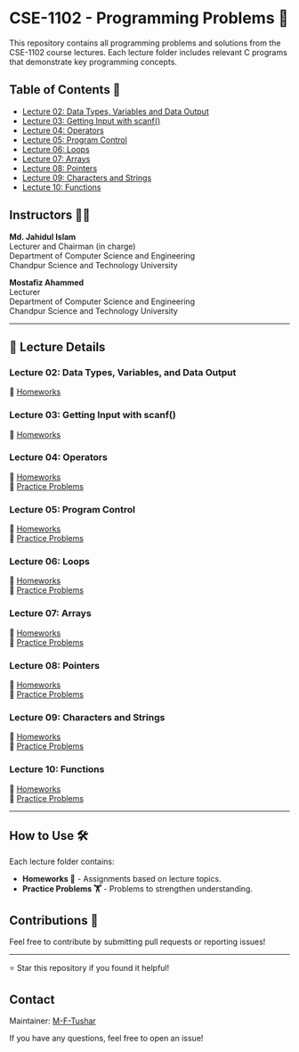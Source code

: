 # CSE-1102 - Programming Problems 📘

This repository contains all programming problems and solutions from the CSE-1102 course lectures. Each lecture folder includes relevant C programs that demonstrate key programming concepts.

## Table of Contents 📜
- [Lecture 02: Data Types, Variables and Data Output](https://github.com/M-F-Tushar/CSE-1102/tree/main/Lecture_02%3A%20Data%20Types%2C%20Variables%20and%20Data%20Output)
- [Lecture 03: Getting Input with scanf()](#lecture-03-getting-input-with-scanf)
- [Lecture 04: Operators](#lecture-04-operators)
- [Lecture 05: Program Control](#lecture-05-program-control)
- [Lecture 06: Loops](#lecture-06-loops)
- [Lecture 07: Arrays](#lecture-07-arrays)
- [Lecture 08: Pointers](#lecture-08-pointers)
- [Lecture 09: Characters and Strings](#lecture-09-characters-and-strings)
- [Lecture 10: Functions](#lecture-10-functions)

## Instructors 👨‍🏫

**Md. Jahidul Islam**  
Lecturer and Chairman (in charge)  
Department of Computer Science and Engineering  
Chandpur Science and Technology University  

**Mostafiz Ahammed**  
Lecturer  
Department of Computer Science and Engineering  
Chandpur Science and Technology University 

---

## 📘 Lecture Details

### Lecture 02: Data Types, Variables, and Data Output
📂 [Homeworks](Lecture_02-Data_Types_Variables_and_Data_Output/Homeworks/)  

### Lecture 03: Getting Input with scanf()
📂 [Homeworks](Lecture_03-Getting_Input_with_scanf/Home_works/)  

### Lecture 04: Operators
📂 [Homeworks](Lecture_04-Operators/Home_Works/)  
📂 [Practice Problems](Lecture_04-Operators/Practice_Problems/)

### Lecture 05: Program Control
📂 [Homeworks](Lecture_05-Program_Control/Home_Works/)  
📂 [Practice Problems](Lecture_05-Program_Control/Practice_Problems/)

### Lecture 06: Loops
📂 [Homeworks](Lecture_06-Loops/Home_Works/)  
📂 [Practice Problems](Lecture_06-Loops/Practice_Problems/)

### Lecture 07: Arrays
📂 [Homeworks](Lecture_07-Arrays/Home_Works/)  
📂 [Practice Problems](Lecture_07-Arrays/Practice_Problems/)

### Lecture 08: Pointers
📂 [Homeworks](Lecture_08-Pointers/Home_Works/)  
📂 [Practice Problems](Lecture_08-Pointers/Practice_Problems/)

### Lecture 09: Characters and Strings
📂 [Homeworks](Lecture_09-Characters_and_Strings/Home_Works/)  
📂 [Practice Problems](Lecture_09-Characters_and_Strings/Practice_Problems/)

### Lecture 10: Functions
📂 [Homeworks](Lecture_10-Functions/Home_Works/)  
📂 [Practice Problems](Lecture_10-Functions/Practice_Problems/)

---

## How to Use 🛠️
Each lecture folder contains:
- **Homeworks 📑** - Assignments based on lecture topics.
- **Practice Problems 🏋️** - Problems to strengthen understanding.

## Contributions 🤝
Feel free to contribute by submitting pull requests or reporting issues!

---
⭐ Star this repository if you found it helpful!


## Contact
Maintainer: [M-F-Tushar](https://github.com/M-F-Tushar)

If you have any questions, feel free to open an issue!


